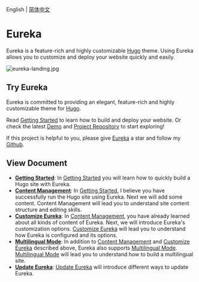English | [简体中文](https://github.com/wangchucheng/hugo-eureka/blob/master/README.zh.md)

# Eureka

Eureka is a feature-rich and highly customizable [Hugo](https://gohugo.io/) theme. Using Eureka allows you to customize and deploy your website quickly and easily.

![eureka-landing.jpg](https://i.loli.net/2020/11/07/B6GZn1V2AS8XYIT.jpg)

## Try Eureka

Eureka is committed to providing an elegant, feature-rich and highly customizable theme for [Hugo](https://gohugo.io/).

Read [Getting Started](https://www.wangchucheng.com/en/docs/eureka/getting-started/) to learn how to build and deploy your website. Or check the latest [Demo](https://themes.gohugo.io/theme/hugo-eureka/) and [Project Repository](https://github.com/wangchucheng/hugo-eureka/) to start exploring!

If this project is helpful to you, please give [Eureka](https://github.com/wangchucheng/hugo-eureka/) a star and follow my [Github](https://github.com/wangchucheng/).

## View Document

- **[Getting Started](https://www.wangchucheng.com/en/docs/eureka/getting-started/)**: In [Getting Started](https://www.wangchucheng.com/en/docs/eureka/getting-started/) you will learn how to quickly build a Hugo site with Eureka.
- **[Content Management](https://www.wangchucheng.com/en/docs/eureka/content-management/)**: In [Getting Started](https://www.wangchucheng.com/en/docs/eureka/getting-started/), I believe you have successfully run the Hugo site using Eureka. Next we will add some content. Content Management will lead you to understand site content structure and editing skills.
- **[Customize Eureka](https://www.wangchucheng.com/en/docs/eureka/customize-eureka/)**: In [Content Management](https://www.wangchucheng.com/en/docs/eureka/content-management/), you have already learned about all kinds of content of Eureka. Next, we will introduce Eureka's customization options. [Customize Eureka](https://www.wangchucheng.com/en/docs/eureka/customize-eureka/) will lead you to understand how Eureka is configured and its options.
- **[Multilingual Mode](https://www.wangchucheng.com/en/docs/eureka/multilingual-mode/)**: In addition to [Content Management](https://www.wangchucheng.com/en/docs/eureka/content-management/) and [Customize Eureka](https://www.wangchucheng.com/en/docs/eureka/customize-eureka/) described above, Eureka also supports [Multilingual Mode](https://www.wangchucheng.com/en/docs/eureka/multilingual-mode/). [Multilingual Mode](https://www.wangchucheng.com/en/docs/eureka/multilingual-mode/) will lead you to understand how to build a multilingual site.
- **[Update Eureka](https://www.wangchucheng.com/en/docs/eureka/update-eureka/)**: [Update Eureka](https://www.wangchucheng.com/en/docs/eureka/update-eureka/) will introduce different ways to update Eureka.